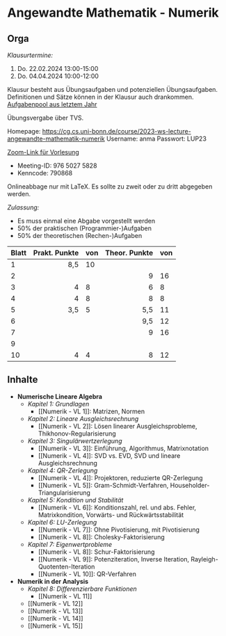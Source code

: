 # Angewandte Mathematik - Numerik

## Orga
*Klausurtermine:*
1. Do. 22.02.2024 13:00-15:00
2. Do. 04.04.2024 10:00-12:00


Klausur besteht aus Übungsaufgaben und potenziellen Übungsaufgaben.
Definitionen und Sätze können in der Klausur auch drankommen.
[Aufgabenpool aus letztem Jahr](https://cg.cs.uni-bonn.de/backend/v1/files/course_material/42/misc/Klausuraufgaben_2023_01_24.pdf)

Übungsvergabe über TVS.

Homepage: https://cg.cs.uni-bonn.de/course/2023-ws-lecture-angewandte-mathematik-numerik
Username: anma
Passwort: LUP23

[Zoom-Link für Vorlesung](https://uni-bonn.zoom.us/j/97650275828?pwd=TzU2VUhJWjVKQ1lyOEJhRWkrdGN6QT09)
- Meeting-ID: 976 5027 5828
- Kenncode: 790868

Onlineabbage nur mit LaTeX. Es sollte zu zweit oder zu dritt abgegeben werden.

*Zulassung:*
- Es muss einmal eine Abgabe vorgestellt werden
- 50% der praktischen (Programmier-)Aufgaben
- 50% der theoretischen (Rechen-)Aufgaben

| Blatt | Prakt. Punkte | von | Theor. Punkte | von |
| ----- | -------------:| --- | -------------:| --- |
| 1     |           8,5 | 10  |               |     |
| 2     |               |     |             9 | 16  |
| 3     |             4 | 8   |             6 | 8   |
| 4     |             4 | 8   |             8 | 8   |
| 5     |           3,5 | 5   |           5,5 | 11  |
| 6     |               |     |           9,5 | 12  |
| 7     |               |     |             9 | 16  |
| 9     |               |     |               |     |
| 10    |             4 | 4   |             8 | 12  |

## Inhalte
- **Numerische Lineare Algebra**
	- *Kapitel 1: Grundlagen*
		- [[Numerik - VL 1]]: Matrizen, Normen
	- *Kapitel 2: Lineare Ausgleichsrechnung*
		- [[Numerik - VL 2]]: Lösen linearer Ausgleichsprobleme, Thikhonov-Regularisierung
	- *Kapitel 3: Singulärwertzerlegung*
		- [[Numerik - VL 3]]: Einführung, Algorithmus, Matrixnotation
		- [[Numerik - VL 4]]: SVD vs. EVD, SVD und lineare Ausgleichsrechnung
	- *Kapitel 4: QR-Zerlegung*
		- [[Numerik - VL 4]]: Projektoren, reduzierte QR-Zerlegung
		- [[Numerik - VL 5]]: Gram-Schmidt-Verfahren, Householder-Triangularisierung
	- *Kapitel 5: Kondition und Stabilität*
		- [[Numerik - VL 6]]: Konditionszahl, rel. und abs. Fehler, Matrixkondition, Vorwärts- und Rückwärtsstabilität
	- *Kapitel 6: LU-Zerlegung*
		- [[Numerik - VL 7]]: Ohne Pivotisierung, mit Pivotisierung
		- [[Numerik - VL 8]]: Cholesky-Faktorisierung
	- *Kapitel 7: Eigenwertprobleme*
		- [[Numerik - VL 8]]: Schur-Faktorisierung
		- [[Numerik - VL 9]]: Potenziteration, Inverse Iteration, Rayleigh-Quotenten-Iteration
		- [[Numerik - VL 10]]: QR-Verfahren
- **Numerik in der Analysis**
	- *Kapitel 8: Differenzierbare Funktionen*
		- [[Numerik - VL 11]]
	- [[Numerik - VL 12]]
	- [[Numerik - VL 13]]
	- [[Numerik - VL 14]]
	- [[Numerik - VL 15]]